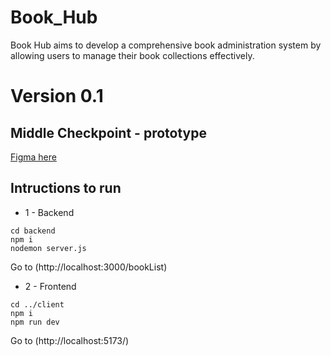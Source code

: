 # Book_Hub

Book Hub aims to develop a comprehensive book administration system by allowing users to manage their book collections effectively.

# Version 0.1 
## Middle Checkpoint - prototype

[Figma here](https://www.figma.com/design/vAZQZfrRi4qkZ7wL1TsJsM/BookHub?node-id=0-1&m=dev&t=WCFO1NegIcfEqE5f-1)

## Intructions to run

- 1 - Backend

``` 
cd backend
npm i
nodemon server.js
```
Go to (http://localhost:3000/bookList)

- 2 - Frontend
```
cd ../client
npm i
npm run dev
```
Go to (http://localhost:5173/)

